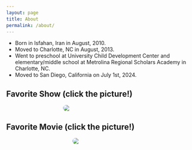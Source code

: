 ```yaml
---
layout: page
title: About
permalink: /about/
---
```


- Born in Isfahan, Iran in August, 2010.
- Moved to Charlotte, NC in August, 2013.
- Went to preschool at University Child Development Center and elementary/middle school at Metrolina Regional Scholars Academy in Charlotte, NC.
- Moved to San Diego, California on July 1st, 2024.

<h2>Favorite Show (click the picture!)</h2>
<!-- Link to the favorite show -->
<a href="https://www.disneyplus.com/browse/entity-95ffc9f8-bb94-486c-b2bb-8a817f326b51?distributionPartner=google" style="text-decoration: none;">
  <img src="![alt text](../images/prettylittleliars.jpg)" style="width: 200px; height: auto; border-radius: 10px; display: block; margin: 0 auto;">
</a>


<h2>Favorite Movie (click the picture!)</h2>
<!-- Link to the favorite movie -->
<a href="https://www.disneyplus.com/browse/entity-46af23cb-79bc-4e57-90c0-1fc9661f8afe" style="text-decoration: none;">
  <img src="![alt text](../images/10_Things_I_Hate_About_You_film.jpg)" style="width: 150px; height: auto; border-radius: 10px; display: block; margin: 0 auto;">
</a>

